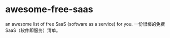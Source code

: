 # awesome-free-saas
an awesome list of  free SaaS (software as a service) for you. 一份很棒的免费SaaS（软件即服务）清单。
